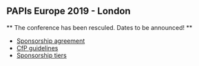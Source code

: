 ## PAPIs Europe 2019 - London

** The conference has been resculed. Dates to be announced! **

* [Sponsorship agreement](https://papisdotio.github.io/europe-2019/sponsorship-agreement)
* [CfP guidelines](https://papisdotio.github.io/europe-2019/cfp-guidelines)
* [Sponsorship tiers](https://papisdotio.github.io/europe-2019/sponsorship-tiers)
